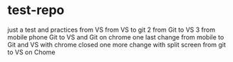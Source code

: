# test-repo
just a test and practices
from VS
from VS to git 2
from Git to VS 3
from mobile phone Git to VS and Git on chrome 
one last change from mobile to Git and VS with chrome closed 
one more change with split screen from git to VS on Chome 

